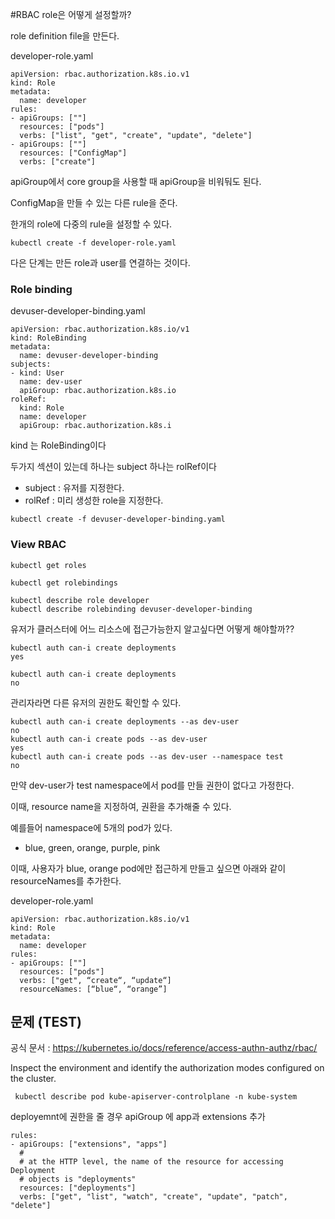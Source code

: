 #RBAC
role은 어떻게 설정할까?

role definition file을 만든다.


developer-role.yaml
```
apiVersion: rbac.authorization.k8s.io.v1
kind: Role
metadata:
  name: developer
rules:
- apiGroups: [""]
  resources: ["pods"]
  verbs: ["list", "get", "create", "update", "delete"]
- apiGroups: [""]
  resources: ["ConfigMap"]
  verbs: ["create"]
```
apiGroup에서 core group을 사용할 때 apiGroup을 비워둬도 된다.

ConfigMap을 만들 수 있는 다른 rule을 준다.

한개의 role에 다중의 rule을 설정할 수 있다.


```
kubectl create -f developer-role.yaml
```

다은 단계는 만든 role과 user를 연결하는 것이다.
### Role binding
devuser-developer-binding.yaml
```
apiVersion: rbac.authorization.k8s.io/v1
kind: RoleBinding
metadata:
  name: devuser-developer-binding
subjects:
- kind: User
  name: dev-user
  apiGroup: rbac.authorization.k8s.io
roleRef:
  kind: Role
  name: developer
  apiGroup: rbac.authorization.k8s.i
```
kind 는 RoleBinding이다

두가지 섹션이 있는데 하나는 subject 하나는 rolRef이다
* subject : 유저를 지정한다.
* rolRef : 미리 생성한 role을 지정한다.

```
kubectl create -f devuser-developer-binding.yaml
```

### View RBAC
```
kubectl get roles
```

```
kubectl get rolebindings
```

```
kubectl describe role developer
kubectl describe rolebinding devuser-developer-binding
```

유저가 클러스터에 어느 리소스에 접근가능한지 알고싶다면 어떻게 해야할까??


```
kubectl auth can-i create deployments
yes

kubectl auth can-i create deployments
no
```

관리자라면 다른 유저의 권한도 확인할 수 있다.

```
kubectl auth can-i create deployments --as dev-user
no
kubectl auth can-i create pods --as dev-user
yes
kubectl auth can-i create pods --as dev-user --namespace test
no
```

만약 dev-user가 test namespace에서 pod를 만들 권한이 없다고 가정한다.

이때, resource name을 지정하여, 권환을 추가해줄 수 있다.

예를들어 namespace에 5개의 pod가 있다.

* blue, green, orange, purple, pink

이때, 사용자가 blue, orange pod에만 접근하게 만들고 싶으면 아래와 같이 resourceNames를 추가한다.

developer-role.yaml
```
apiVersion: rbac.authorization.k8s.io/v1
kind: Role
metadata:
  name: developer
rules:
- apiGroups: [""] 
  resources: ["pods"]
  verbs: ["get", “create“, “update“]
  resourceNames: [“blue“, “orange”]
```


## 문제 (TEST)
공식 문서 : https://kubernetes.io/docs/reference/access-authn-authz/rbac/

Inspect the environment and identify the authorization modes configured on the cluster.
```
 kubectl describe pod kube-apiserver-controlplane -n kube-system
```


deployemnt에 권한을 줄 경우 apiGroup 에 app과 extensions 추가
```
rules:
- apiGroups: ["extensions", "apps"]
  #
  # at the HTTP level, the name of the resource for accessing Deployment
  # objects is "deployments"
  resources: ["deployments"]
  verbs: ["get", "list", "watch", "create", "update", "patch", "delete"]
```
